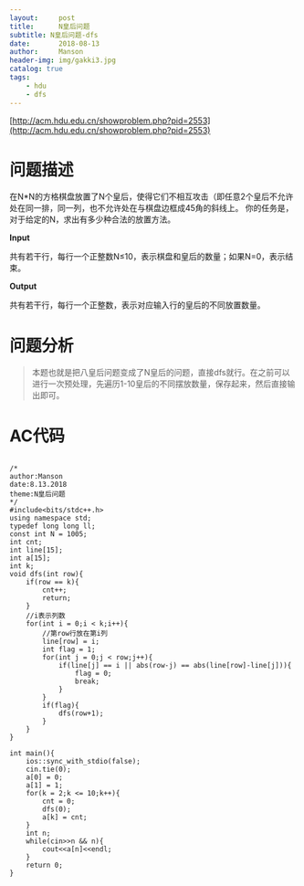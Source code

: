 ```yaml
---
layout:     post
title:      N皇后问题
subtitle: N皇后问题-dfs
date:       2018-08-13
author:     Manson
header-img: img/gakki3.jpg
catalog: true
tags:
    - hdu
    - dfs
---
```

[http://acm.hdu.edu.cn/showproblem.php?pid=2553](http://acm.hdu.edu.cn/showproblem.php?pid=2553)

# 问题描述

在N*N的方格棋盘放置了N个皇后，使得它们不相互攻击（即任意2个皇后不允许处在同一排，同一列，也不允许处在与棋盘边框成45角的斜线上。
你的任务是，对于给定的N，求出有多少种合法的放置方法。

**Input**

共有若干行，每行一个正整数N≤10，表示棋盘和皇后的数量；如果N=0，表示结束。

**Output**

共有若干行，每行一个正整数，表示对应输入行的皇后的不同放置数量。


# 问题分析
> 本题也就是把八皇后问题变成了N皇后的问题，直接dfs就行。在之前可以进行一次预处理，先遍历1-10皇后的不同摆放数量，保存起来，然后直接输出即可。
 
# AC代码


```

/*
author:Manson
date:8.13.2018
theme:N皇后问题
*/
#include<bits/stdc++.h>
using namespace std;
typedef long long ll;
const int N = 1005;
int cnt;
int line[15];
int a[15];
int k;
void dfs(int row){
	if(row == k){
		cnt++;
		return;
	}
	//i表示列数 
	for(int i = 0;i < k;i++){
		//第row行放在第i列 
		line[row] = i;
		int flag = 1;
		for(int j = 0;j < row;j++){
			if(line[j] == i || abs(row-j) == abs(line[row]-line[j])){
				flag = 0;
				break;
			}
		}
		if(flag){
			dfs(row+1);
		}
	}
}

int main(){
	ios::sync_with_stdio(false);
	cin.tie(0);
	a[0] = 0;
	a[1] = 1; 
	for(k = 2;k <= 10;k++){
		cnt = 0;
		dfs(0);
		a[k] = cnt;
	}
	int n;
	while(cin>>n && n){
		cout<<a[n]<<endl;
	}
	return 0;
}



```
